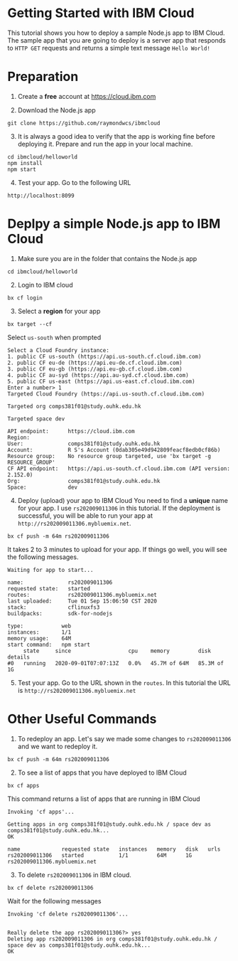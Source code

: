 # Getting Started with IBM Cloud
This tutorial shows you how to deploy a sample Node.js app to IBM Cloud.  The sample app that you are going to deploy is a server app that responds to `HTTP GET` requests and returns a simple text message `Hello World!`

# Preparation
1. Create a **free** account at https://cloud.ibm.com

2. Download the Node.js app
```
git clone https://github.com/raymondwcs/ibmcloud
```
3. It is always a good idea to verify that the app is working fine before deploying it.  Prepare and run the app in your local machine.
```
cd ibmcloud/helloworld
npm install
npm start
```
4. Test your app.  Go to the following URL
```
http://localhost:8099
```

# Deplpy a simple Node.js app to IBM Cloud
1. Make sure you are in the folder that contains the Node.js app
```
cd ibmcloud/helloworld
```
2. Login to IBM cloud
```
bx cf login
```
3. Select a **region** for your app
```
bx target --cf
```
Select `us-south` when prompted
```
Select a Cloud Foundry instance:
1. public CF us-south (https://api.us-south.cf.cloud.ibm.com)
2. public CF eu-de (https://api.eu-de.cf.cloud.ibm.com)
3. public CF eu-gb (https://api.eu-gb.cf.cloud.ibm.com)
4. public CF au-syd (https://api.au-syd.cf.cloud.ibm.com)
5. public CF us-east (https://api.us-east.cf.cloud.ibm.com)
Enter a number> 1
Targeted Cloud Foundry (https://api.us-south.cf.cloud.ibm.com)

Targeted org comps381f01@study.ouhk.edu.hk

Targeted space dev
                  
API endpoint:      https://cloud.ibm.com   
Region:               
User:              comps381f01@study.ouhk.edu.hk   
Account:           R S's Account (0dab305e49d942809feacf8edb0cf86b)   
Resource group:    No resource group targeted, use 'bx target -g RESOURCE_GROUP'   
CF API endpoint:   https://api.us-south.cf.cloud.ibm.com (API version: 2.152.0)   
Org:               comps381f01@study.ouhk.edu.hk   
Space:             dev  
```
4. Deploy (upload) your app to IBM Cloud
You need to find a **unique** name for your app.  I use `rs202009011306` in this tutorial.  If the deployment is successful, you will be able to run your app at `http://rs202009011306.mybluemix.net`.
```
bx cf push -m 64m rs202009011306
```
It takes 2 to 3 minutes to upload for your app.  If things go well, you will see the following messages.
```
Waiting for app to start...

name:              rs202009011306
requested state:   started
routes:            rs202009011306.mybluemix.net
last uploaded:     Tue 01 Sep 15:06:50 CST 2020
stack:             cflinuxfs3
buildpacks:        sdk-for-nodejs

type:            web
instances:       1/1
memory usage:    64M
start command:   npm start
     state     since                  cpu    memory         disk          details
#0   running   2020-09-01T07:07:13Z   0.0%   45.7M of 64M   85.3M of 1G   
```
5. Test your app.  Go to the URL shown in the `routes`.  In this tutorial the URL is `http://rs202009011306.mybluemix.net`

# Other Useful Commands
1. To redeploy an app.  Let's say we made some changes to `rs202009011306` and we want to redeploy it.
```
bx cf push -m 64m rs202009011306
```
2. To see a list of apps that you have deployed to IBM Cloud
```
bx cf apps
```
This command returns a list of apps that are running in IBM Cloud
```
Invoking 'cf apps'...

Getting apps in org comps381f01@study.ouhk.edu.hk / space dev as comps381f01@study.ouhk.edu.hk...
OK

name             requested state   instances   memory   disk   urls
rs202009011306   started           1/1         64M      1G     rs202009011306.mybluemix.net
```
3. To delete `rs202009011306` in IBM cloud.
```
bx cf delete rs202009011306
```
Wait for the following messages
```
Invoking 'cf delete rs202009011306'...


Really delete the app rs202009011306?> yes
Deleting app rs202009011306 in org comps381f01@study.ouhk.edu.hk / space dev as comps381f01@study.ouhk.edu.hk...
OK
```
